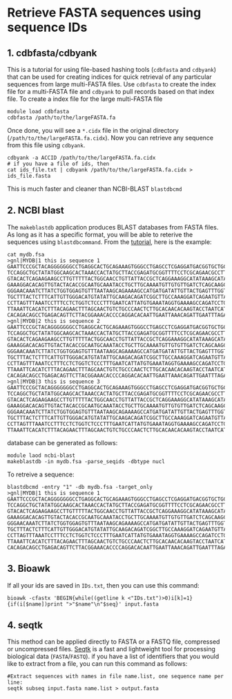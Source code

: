 # Retrieve FASTA sequences using sequence IDs
## 1. cdbfasta/cdbyank ###
This is a tutorial for using file-based hashing tools (`cdbfasta` and `cdbyank`) that can be used for creating indices for quick retrieval of any particular sequences from large multi-FASTA files. Use `cdbfasta` to create the index file for a multi-FASTA file and `cdbyank` to pull records based on that index file.
To create a index file for the large multi-FASTA file
```
module load cdbfasta
cdbfasta /path/to/the/largeFASTA.fa
```
Once done, you will see a `*.cidx` file in the original directory (`/path/to/the/largeFASTA.fa.cidx`). Now you can retrieve any sequence from this file using `cdbyank`.

```
cdbyank -a ACCID /path/to/the/largeFASTA.fa.cidx
# if you have a file of ids, then
cat ids_file.txt | cdbyank /path/to/the/largeFASTA.fa.cidx > ids_file.fasta
```

This is much faster and cleaner than NCBI-BLAST `blastdbcmd`


## 2. NCBI blast ##

The `makeblastdb` application produces BLAST databases from FASTA files. As long as it has a specific format, you will be able to reterive the sequences using `blastdbcommand`. From the [tutorial](http://www.ncbi.nlm.nih.gov/books/NBK279688/), here is the example:
```
cat mydb.fsa
>gnl|MYDB|1 this is sequence 1
GAATTCCCGCTACAGGGGGGGCCTGAGGCACTGCAGAAAGTGGGCCTGAGCCTCGAGGATGACGGTGCTGCAGGAACCCG
TCCAGGCTGCTATATGGCAAGCACTAAACCACTATGCTTACCGAGATGCGGTTTTCCTCGCAGAACGCCTTTATGCAGAA
GTACACTCAGAAGAAGCCTTGTTTTTACTGGCAACCTGTTATTACCGCTCAGGAAAGGCATATAAAGCATATAGACTCTT
GAAAGGACACAGTTGTACTACACCGCAATGCAAATACCTGCTTGCAAAATGTTGTGTTGATCTCAGCAAGCTTGCAGAAG
GGGAACAAATCTTATCTGGTGGAGTGTTTAATAAGCAGAAAAGCCATGATGATATTGTTACTGAGTTTGGTGATTCAGCT
TGCTTTACTCTTTCATTGTTGGGACATGTATATTGCAAGACAGATCGGCTTGCCAAAGGATCAGAATGTTACCAAAAGAG
CCTTAGTTTAAATCCTTTCCTCTGGTCTCCCTTTGAATCATTATGTGAAATAGGTGAAAAGCCAGATCCTGACCAAACAT
TTAAATTCACATCTTTACAGAACTTTAGCAACTGTCTGCCCAACTCTTGCACAACACAAGTACCTAATCATAGTTTATCT
CACAGACAGCCTGAGACAGTTCTTACGGAAACACCCCAGGACACAATTGAATTAAACAGATTGAATTTAGAATCTTCCAA
>gnl|MYDB|2 this is sequence 2
GAATTCCCGCTACAGGGGGGGCCTGAGGCACTGCAGAAAGTGGGCCTGAGCCTCGAGGATGACGGTGCTGCAGGAACCCG
TCCAGGCTGCTATATGGCAAGCACTAAACCACTATGCTTACCGAGATGCGGTTTTCCTCGCAGAACGCCTTTATGCAGAA
GTACACTCAGAAGAAGCCTTGTTTTTACTGGCAACCTGTTATTACCGCTCAGGAAAGGCATATAAAGCATATAGACTCTT
GAAAGGACACAGTTGTACTACACCGCAATGCAAATACCTGCTTGCAAAATGTTGTGTTGATCTCAGCAAGCTTGCAGAAG
GGGAACAAATCTTATCTGGTGGAGTGTTTAATAAGCAGAAAAGCCATGATGATATTGTTACTGAGTTTGGTGATTCAGCT
TGCTTTACTCTTTCATTGTTGGGACATGTATATTGCAAGACAGATCGGCTTGCCAAAGGATCAGAATGTTACCAAAAGAG
CCTTAGTTTAAATCCTTTCCTCTGGTCTCCCTTTGAATCATTATGTGAAATAGGTGAAAAGCCAGATCCTGACCAAACAT
TTAAATTCACATCTTTACAGAACTTTAGCAACTGTCTGCCCAACTCTTGCACAACACAAGTACCTAATCATAGTTTATCT
CACAGACAGCCTGAGACAGTTCTTACGGAAACACCCCAGGACACAATTGAATTAAACAGATTGAATTTAGAATCTTCCAA
>gnl|MYDB|3 this is sequence 3
GAATTCCCGCTACAGGGGGGGCCTGAGGCACTGCAGAAAGTGGGCCTGAGCCTCGAGGATGACGGTGCTGCAGGAACCCG
TCCAGGCTGCTATATGGCAAGCACTAAACCACTATGCTTACCGAGATGCGGTTTTCCTCGCAGAACGCCTTTATGCAGAA
GTACACTCAGAAGAAGCCTTGTTTTTACTGGCAACCTGTTATTACCGCTCAGGAAAGGCATATAAAGCATATAGACTCTT
GAAAGGACACAGTTGTACTACACCGCAATGCAAATACCTGCTTGCAAAATGTTGTGTTGATCTCAGCAAGCTTGCAGAAG
GGGAACAAATCTTATCTGGTGGAGTGTTTAATAAGCAGAAAAGCCATGATGATATTGTTACTGAGTTTGGTGATTCAGCT
TGCTTTACTCTTTCATTGTTGGGACATGTATATTGCAAGACAGATCGGCTTGCCAAAGGATCAGAATGTTACCAAAAGAG
CCTTAGTTTAAATCCTTTCCTCTGGTCTCCCTTTGAATCATTATGTGAAATAGGTGAAAAGCCAGATCCTGACCAAACAT
TTAAATTCACATCTTTACAGAACTTTAGCAACTGTCTGCCCAACTCTTGCACAACACAAGTACCTAATCATAGTTTATCT
```

database can be generated as follows:
```
module laod ncbi-blast
makeblastdb -in mydb.fsa -parse_seqids -dbtype nucl
```

To retreive a sequence:

```
blastdbcmd -entry "1" -db mydb.fsa -target_only
>gnl|MYDB|1 this is sequence 1
GAATTCCCGCTACAGGGGGGGCCTGAGGCACTGCAGAAAGTGGGCCTGAGCCTCGAGGATGACGGTGCTGCAGGAACCCG
TCCAGGCTGCTATATGGCAAGCACTAAACCACTATGCTTACCGAGATGCGGTTTTCCTCGCAGAACGCCTTTATGCAGAA
GTACACTCAGAAGAAGCCTTGTTTTTACTGGCAACCTGTTATTACCGCTCAGGAAAGGCATATAAAGCATATAGACTCTT
GAAAGGACACAGTTGTACTACACCGCAATGCAAATACCTGCTTGCAAAATGTTGTGTTGATCTCAGCAAGCTTGCAGAAG
GGGAACAAATCTTATCTGGTGGAGTGTTTAATAAGCAGAAAAGCCATGATGATATTGTTACTGAGTTTGGTGATTCAGCT
TGCTTTACTCTTTCATTGTTGGGACATGTATATTGCAAGACAGATCGGCTTGCCAAAGGATCAGAATGTTACCAAAAGAG
CCTTAGTTTAAATCCTTTCCTCTGGTCTCCCTTTGAATCATTATGTGAAATAGGTGAAAAGCCAGATCCTGACCAAACAT
TTAAATTCACATCTTTACAGAACTTTAGCAACTGTCTGCCCAACTCTTGCACAACACAAGTACCTAATCATAGTTTATCT
CACAGACAGCCTGAGACAGTTCTTACGGAAACACCCCAGGACACAATTGAATTAAACAGATTGAATTTAGAATCTTCCAA
```


## 3. Bioawk ##
If all your ids are saved in `IDs.txt`, then you can use this command:
```
bioawk -cfastx 'BEGIN{while((getline k <"IDs.txt")>0)i[k]=1}{if(i[$name])print ">"$name"\n"$seq}' input.fasta
```

## 4. seqtk ##
This method can be applied directly to FASTA or a FASTQ file, compressed or uncompressed files. [Seqtk](https://github.com/lh3/seqtk) is a fast and lightweight tool for processing biological data (`FASTA`/`FASTQ`). if you have a list of identifiers that you would like to extract from a file, you can run this command as follows:  

```
#Extract sequences with names in file name.list, one sequence name per line:
seqtk subseq input.fasta name.list > output.fasta
```


